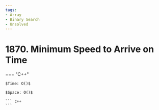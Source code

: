 ```yaml
---
tags:
- Array
- Binary Search
- Unsolved
---
```



# 1870. Minimum Speed to Arrive on Time

=== "C++"

    $Time: O()$

    $Space: O()$

    ``` c++
    ```